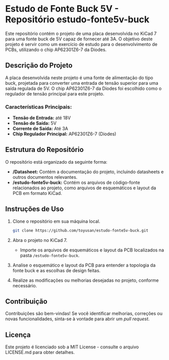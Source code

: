 # Estudo de Fonte Buck 5V - Repositório estudo-fonte5v-buck

Este repositório contém o projeto de uma placa desenvolvida no KiCad 7 para uma fonte buck de 5V capaz de fornecer até 3A. O objetivo deste projeto é servir como um exercício de estudo para o desenvolvimento de PCBs, utilizando o chip AP62301Z6-7 da Diodes.

## Descrição do Projeto

A placa desenvolvida neste projeto é uma fonte de alimentação do tipo buck, projetada para converter uma entrada de tensão superior para uma saída regulada de 5V. O chip AP62301Z6-7 da Diodes foi escolhido como o regulador de tensão principal para este projeto.

### Características Principais:
- **Tensão de Entrada:** até 18V
- **Tensão de Saída:** 5V
- **Corrente de Saída:** Até 3A
- **Chip Regulador Principal:** AP62301Z6-7 (Diodes)

## Estrutura do Repositório

O repositório está organizado da seguinte forma:

- **/Datasheet:** Contém a documentação do projeto, incluindo datasheets e outros documentos relevantes.
- **/estudo-fonte5v-buck:** Contém os arquivos de código-fonte relacionados ao projeto, como arquivos de esquemáticos e layout da PCB em formato KiCad.

## Instruções de Uso

1. Clone o repositório em sua máquina local.
   ```bash
   git clone https://github.com/toyusan/estudo-fonte5v-buck.git
   ```

2. Abra o projeto no KiCad 7.
   - Importe os arquivos de esquemáticos e layout da PCB localizados na pasta `/estudo-fonte5v-buck`.

3. Analise o esquemático e layout da PCB para entender a topologia da fonte buck e as escolhas de design feitas.

4. Realize as modificações ou melhorias desejadas no projeto, conforme necessário.

## Contribuição

Contribuições são bem-vindas! Se você identificar melhorias, correções ou novas funcionalidades, sinta-se à vontade para abrir um *pull request*.

## Licença

Este projeto é licenciado sob a MIT License - consulte o arquivo LICENSE.md para obter detalhes.